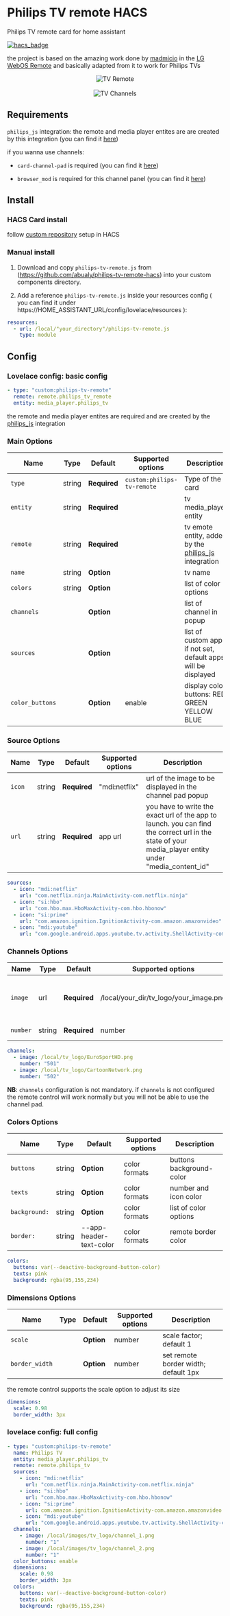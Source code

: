# Philips TV remote HACS
Philips TV remote card for home assistant 

[![hacs_badge](https://img.shields.io/badge/HACS-Custom-green.svg)](https://hacs.xyz/docs/faq/custom_repositories/)

the project is based on the amazing work done by [madmicio](https://github.com/madmicio) in the [LG WebOS Remote](https://github.com/madmicio/LG-WebOS-Remote-Control) and basically adapted from it to work for Philips TVs


<p align="center">
  <img src="img/remote.png" alt="TV Remote"/>
  </br></br>
  <img src="img/channels.png" alt="TV Channels"/>
</p>

## Requirements

 `philips_js` integration: the remote and media player entites are are created by this integration (you can find it [here](https://www.home-assistant.io/integrations/philips_js/)) 

if you wanna use channels:
- `card-channel-pad` is required (you can find it [here](https://github.com/madmicio/channel-pad))

- `browser_mod` is required for this channel panel (you can find it [here](https://github.com/thomasloven/hass-browser_mod))




## Install

### HACS Card install

follow [custom repository](https://hacs.xyz/docs/faq/custom_repositories/) setup in HACS


### Manual install

1. Download and copy `philips-tv-remote.js` from (https://github.com/abualy/philips-tv-remote-hacs) into your custom components  directory.

2. Add a reference `philips-tv-remote.js` inside your resources config ( you can find it under https://HOME_ASSISTANT_URL/config/lovelace/resources ):

  ```yaml
  resources:
    - url: /local/"your_directory"/philips-tv-remote.js
      type: module
  ```
## Config
### Lovelace config: basic config

```yaml
- type: "custom:philips-tv-remote"
  remote: remote.philips_tv_remote
  entity: media_player.philips_tv
```

the remote and media player entites are required and are created by the [philips_js](https://www.home-assistant.io/integrations/philips_js/) integration 

### Main Options

| Name | Type | Default | Supported options | Description |
| -------------- | ----------- | ------------ | ------------------------------------------------ | --------------------------------------------------------------------------------------------------------------------------------------------------------------------------------------------------------------------------------------------------------------------------------------------------------------------------------------------- |
| `type` | string | **Required** | `custom:philips-tv-remote` | Type of the card |
| `entity` | string | **Required** |  | tv media_player entity |
| `remote` | string | **Required** |  | tv emote entity, added by the [philips_js](https://www.home-assistant.io/integrations/philips_js/) integration |
| `name` | string | **Option** |  | tv name |
| `colors` | string | **Option** |  | list of color options |
| `channels` |  | **Option**|  | list of channel in popup |
| `sources` |  | **Option**|  | list of custom app. if not set, default apps will be displayed |
| `color_buttons` |  | **Option**| enable | display color buttons: RED GREEN YELLOW BLUE |

### Source Options

| Name | Type | Default | Supported options | Description |
| -------------- | ----------- | ------------ | ------------------------------------------------ | --------------------------------------------------------------------------------------------------------------------------------------------------------------------------------------------------------------------------------------------------------------------------------------------------------------------------------------------- |
| `icon` | string | **Required** | "mdi:netflix"| url of the image to be displayed in the channel pad popup |
| `url` | string | **Required** | app url | you have to write the exact url of the app to launch. you can find the correct url in the state of your media_player entity under "media_content_id" |

```yaml
sources:
  - icon: "mdi:netflix"
    url: "com.netflix.ninja.MainActivity-com.netflix.ninja"
  - icon: "si:hbo"
    url: "com.hbo.max.HboMaxActivity-com.hbo.hbonow"
  - icon: "si:prime"
    url: "com.amazon.ignition.IgnitionActivity-com.amazon.amazonvideo"
  - icon: "mdi:youtube"
    url: "com.google.android.apps.youtube.tv.activity.ShellActivity-com.google.android.youtube.tv"
```

### Channels Options

| Name | Type | Default | Supported options | Description |
| -------------- | ----------- | ------------ | ------------------------------------------------ | --------------------------------------------------------------------------------------------------------------------------------------------------------------------------------------------------------------------------------------------------------------------------------------------------------------------------------------------- |
| `image` | url | **Required** | /local/your_dir/tv_logo/your_image.png | url of the image to be displayed in the channel pad popup |
| `number` | string | **Required** | number | TV channel number |

```yaml
channels:
  - image: /local/tv_logo/EuroSportHD.png
    number: "501"
  - image: /local/tv_logo/CartoonNetwork.png
    number: "502"
```

**NB**: `channels` configuration is not mandatory. if `channels` is not configured the remote control will work normally but you will not be able to use the channel pad.

### Colors Options

| Name | Type | Default | Supported options | Description |
| -------------- | ----------- | ------------ | ------------------------------------------------ | --------------------------------------------------------------------------------------------------------------------------------------------------------------------------------------------------------------------------------------------------------------------------------------------------------------------------------------------- |
| `buttons` | string | **Option** | color formats | buttons background-color |
| `texts` | string | **Option** | color formats | number and icon color |
| `background:` | string | **Option** | color formats | list of color options |
| `border:` | string | --app-header-text-color | color formats | remote border color |

```yaml
colors:
  buttons: var(--deactive-background-button-color)
  texts: pink
  background: rgba(95,155,234)
```

### Dimensions Options

| Name | Type | Default | Supported options | Description |
| -------------- | ----------- | ------------ | ------------------------------------------------ | --------------------------------------------------------------------------------------------------------------------------------------------------------------------------------------------------------------------------------------------------------------------------------------------------------------------------------------------- |
| `scale` |  | **Option**| number | scale factor; default 1 |
| `border_width` |  | **Option**| number | set remote border width; default 1px |

  
  the remote control supports the scale option to adjust its size

```yaml
dimensions:
  scale: 0.98
  border_width: 3px
```

### lovelace config: full config

```yaml
- type: "custom:philips-tv-remote"
  name: Philips TV
  entity: media_player.philips_tv
  remote: remote.philips_tv
  sources:
    - icon: "mdi:netflix"
      url: "com.netflix.ninja.MainActivity-com.netflix.ninja"
    - icon: "si:hbo"
      url: "com.hbo.max.HboMaxActivity-com.hbo.hbonow"
    - icon: "si:prime"
      url: com.amazon.ignition.IgnitionActivity-com.amazon.amazonvideo
    - icon: "mdi:youtube"
      url: "com.google.android.apps.youtube.tv.activity.ShellActivity-com.google.android.youtube.tv"
  channels:
    - image: /local/images/tv_logo/channel_1.png
      number: "1"
    - image: /local/images/tv_logo/channel_2.png
      number: "1"
  color_buttons: enable
  dimensions:
    scale: 0.98
    border_width: 3px
  colors:
    buttons: var(--deactive-background-button-color)
    texts: pink
    background: rgba(95,155,234)
```
